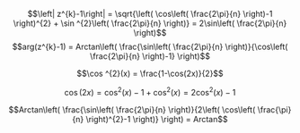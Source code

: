 $$\left| z^{k}-1\right| = \sqrt{\left( \cos\left( \frac{2\pi}{n} \right)-1 \right)^{2} + \sin ^{2}\left( \frac{2\pi}{n} \right)} = 2\sin\left( \frac{2\pi}{n} \right)$$
$$arg(z^{k}-1) = Arctan\left( \frac{\sin\left( \frac{2\pi}{n} \right)}{\cos\left( \frac{2\pi}{n} \right)-1} \right)$$

$$\cos ^{2}(x) = \frac{1-\cos(2x)}{2}$$

$$\cos(2x) = \cos ^{2}(x)-1+\cos ^{2}(x) = 2\cos ^{2}(x)-1$$

$$Arctan\left( \frac{\sin\left( \frac{2\pi}{n} \right)}{2\left( \cos\left( \frac{\pi}{n} \right)^{2}-1 \right)} \right) = Arctan$$